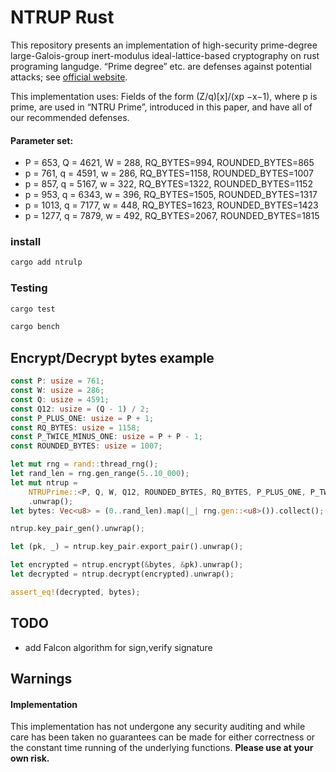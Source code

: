 
# NTRUP Rust

This repository presents an implementation of high-security prime-degree large-Galois-group inert-modulus ideal-lattice-based cryptography on rust programing langudge.
“Prime degree” etc. are defenses against potential attacks; see [official website](https://www.ntru.org/).

This implementation uses: Fields of the form (Z/q)[x]/(xp −x−1), where p is prime, are used in “NTRU Prime”, introduced in this paper, and have all of our recommended defenses.

#### Parameter set:
* P = 653, Q = 4621, W = 288, RQ_BYTES=994, ROUNDED_BYTES=865
* p = 761, q = 4591, w = 286, RQ_BYTES=1158, ROUNDED_BYTES=1007
* p = 857, q = 5167, w = 322, RQ_BYTES=1322, ROUNDED_BYTES=1152
* p = 953, q = 6343, w = 396, RQ_BYTES=1505, ROUNDED_BYTES=1317
* p = 1013, q = 7177, w = 448, RQ_BYTES=1623, ROUNDED_BYTES=1423
* p = 1277, q = 7879, w = 492, RQ_BYTES=2067, ROUNDED_BYTES=1815

### install
```bash
cargo add ntrulp
```

### Testing

```bash
cargo test
```

```bash
cargo bench
```

## Encrypt/Decrypt bytes example
```rust
const P: usize = 761;
const W: usize = 286;
const Q: usize = 4591;
const Q12: usize = (Q - 1) / 2;
const P_PLUS_ONE: usize = P + 1;
const RQ_BYTES: usize = 1158;
const P_TWICE_MINUS_ONE: usize = P + P - 1;
const ROUNDED_BYTES: usize = 1007;

let mut rng = rand::thread_rng();
let rand_len = rng.gen_range(5..10_000);
let mut ntrup =
    NTRUPrime::<P, Q, W, Q12, ROUNDED_BYTES, RQ_BYTES, P_PLUS_ONE, P_TWICE_MINUS_ONE>::new()
    .unwrap();
let bytes: Vec<u8> = (0..rand_len).map(|_| rng.gen::<u8>()).collect();

ntrup.key_pair_gen().unwrap();

let (pk, _) = ntrup.key_pair.export_pair().unwrap();

let encrypted = ntrup.encrypt(&bytes, &pk).unwrap();
let decrypted = ntrup.decrypt(encrypted).unwrap();

assert_eq!(decrypted, bytes);
```

## TODO
 - add Falcon algorithm for sign,verify signature

## Warnings

#### Implementation 
This implementation has not undergone any security auditing and while care has been taken no guarantees can be made for either correctness or the constant time running of the underlying functions. **Please use at your own risk.**
